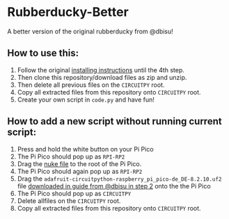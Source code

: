 # Rubberducky-Better
A better version of the original rubberducky from @dbisu!

## How to use this:
1. Follow the original [installing instructions](https://github.com/dbisu/pico-ducky) until the 4th step.
2. Then clone this repository/download files as zip and unzip.
3. Then delete all previous files on the `CIRCUITPY` root.
4. Copy all extracted files from this repository onto `CIRCUITPY` root.
5. Create your own script in `code.py` and have fun!


## How to add a new script without running current script:
1. Press and hold the white button on your Pi Pico
2. The Pi Pico should pop up as `RPI-RP2`
3. Drag the [nuke file](https://github.com/dwelch67/raspberrypi-pico/blob/main/flash_nuke.uf2) to the root of the Pi Pico.
4. The Pi Pico should again pop up as `RPI-RP2`
5. Drag the `adafruit-circuitpython-raspberry_pi_pico-de_DE-8.2.10.uf2` file [downloaded in guide from @dbisu in step 2](https://github.com/dbisu/pico-ducky) onto the the Pi Pico
6. The Pi Pico should pop up as `CIRCUITPY`
7. Delete allfiles on the `CIRCUITPY` root.
8. Copy all extracted files from this repository onto `CIRCUITPY` root.
